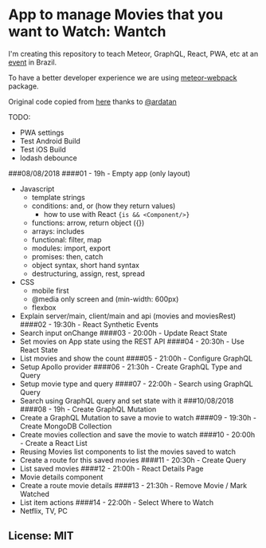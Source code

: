 # App to manage Movies that you want to Watch: Wantch

I'm creating this repository to teach Meteor, GraphQL, React, PWA, etc at an [event](https://www.even3.com.br/setec18) in Brazil.

To have a better developer experience we are using [meteor-webpack](https://github.com/ardatan/meteor-webpack) package.

Original code copied from [here](https://github.com/ardatan/meteor-webpack/tree/master/examples/react) thanks to [@ardatan](https://github.com/ardatan)

TODO:
- PWA settings
- Test Android Build
- Test iOS Build
- lodash debounce

###08/08/2018
####01 - 19h - Empty app (only layout)
- Javascript
  - template strings
  - conditions: and, or (how they return values)
    - how to use with React `{is && <Component/>}`
  - functions: arrow, return object ({})
  - arrays: includes
  - functional: filter, map
  - modules: import, export
  - promises: then, catch
  - object syntax, short hand syntax
  - destructuring, assign, rest, spread
- CSS
  - mobile first
  - @media only screen and (min-width: 600px)
  - flexbox
- Explain server/main, client/main and api (movies and moviesRest)
####02 - 19:30h - React Synthetic Events
- Search input onChange
####03 - 20:00h - Update React State
- Set movies on App state using the REST API
####04 - 20:30h - Use React State
- List movies and show the count
####05 - 21:00h - Configure GraphQL
- Setup Apollo provider
####06 - 21:30h - Create GraphQL Type and Query
- Setup movie type and query
####07 - 22:00h - Search using GraphQL Query
- Search using GraphQL query and set state with it
###10/08/2018
####08 - 19h - Create GraphQL Mutation
- Create a GraphQL Mutation to save a movie to watch
####09 - 19:30h - Create MongoDB Collection
- Create movies collection and save the movie to watch 
####10 - 20:00h - Create a React List
- Reusing Movies list components to list the movies saved to watch
- Create a route for this saved movies
####11 - 20:30h - Create Query
- List saved movies
####12 - 21:00h - React Details Page
- Movie details component
- Create a route movie details
####13 - 21:30h - Remove Movie / Mark Watched
- List item actions
####14 - 22:00h - Select Where to Watch
- Netflix, TV, PC

## License: MIT
